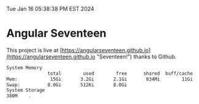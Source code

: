 Tue Jan 16 05:38:38 PM EST 2024

# Angular Seventeen


This project is live at [https://angularseventeen.github.io](https://angularseventeen.github.io "Seventeen!") thanks to Github.

```bash
System Memory
               total        used        free      shared  buff/cache   available
Mem:            15Gi       3.2Gi       2.1Gi       834Mi        11Gi        12Gi
Swap:          8.0Gi       512Ki       8.0Gi
System Storage
380M	.
```
```bash

